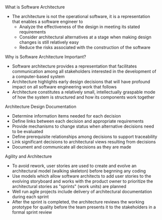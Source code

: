 What is Software Architecture 
- The architecture is not the operational software, it is a representation that enables a software engineer to 
	- Analyze the effectiveness of the design in meeting its stated requirements 
	- Consider architectural alternatives at a stage when making design changes is still relatively easy 
	- Reduce the risks associated with the construction of the software

Why is Software Architecture Important?
- Software architecture provides a representation that facilitates communication among all stakeholders interested in the development of a computer-based system 
- Architecture highlights early design decisions that will have profound impact on all software engineering work that follows 
- Architecture constitutes a relatively small, intellectually graspable mode of how the system is structured and how its components work together 

Architecture Design Documentation 
- Determine information items needed for each decision 
- Define links between each decision and appropriate requirements 
- Provide mechanisms to change status when alternative decisions need to be evaluated 
- Define prerequisite relationships among decisions to support traceability 
- Link significant decisions to architectural views resulting from decisions 
- Document and communicate all decisions as they are made 

Agility and Architecture 
- To avoid rework, user stories are used to create and evolve an architectural model (walking skeleton) before begnning any coding 
- Use models which allow software architects to add user stories to the evolving storyboard and works with the product owner to prioritize the architectural stories as "sprints" (work units) are planned 
- Well run agile projects include delivery of architectural documentation during each sprint 
- After the sprint is completed, the architecture reviews the working prototype for quality before the team presents it to the stakeholders in a formal sprint review 

